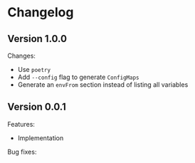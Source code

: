 # Changelog #

## Version 1.0.0 ##
Changes:
- Use `poetry`
- Add `--config` flag to generate `ConfigMaps`
- Generate an `envFrom` section instead of listing all variables

## Version 0.0.1 ##
Features:
- Implementation

Bug fixes:

